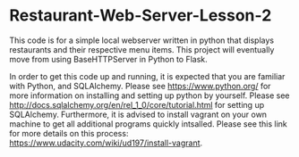 # Restaurant-Web-Server-Lesson-2
This code is for a simple local webserver written in python that displays restaurants and their respective menu items.
This project will eventually move from using BaseHTTPServer in Python to Flask.

In order to get this code up and running, it is expected that you are familiar with Python, and SQLAlchemy. Please see https://www.python.org/ for more information on installing and setting up python by yourself. Please see http://docs.sqlalchemy.org/en/rel_1_0/core/tutorial.html for setting up SQLAlchemy. Furthermore, it is advised to install vagrant on your own machine to get all additional programs quickly intsalled. Please see this link for more details on this process: https://www.udacity.com/wiki/ud197/install-vagrant.
